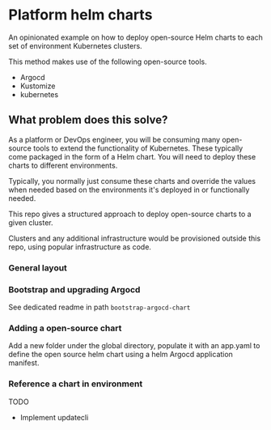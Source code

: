 # Platform helm charts

An opinionated example on how to deploy open-source Helm charts to each set of environment Kubernetes clusters.

This method makes use of the following open-source tools.

- Argocd
- Kustomize
- kubernetes

## What problem does this solve?

As a platform or DevOps engineer, you will be consuming many open-source tools to extend the
functionality of Kubernetes. These typically come packaged in the form of a Helm chart.
You will need to deploy these charts to different environments.

Typically, you normally just consume these charts and override the values when needed based on the environments it's deployed in or functionally needed.

This repo gives a structured approach to deploy open-source charts to a given cluster.

Clusters and any additional infrastructure would be provisioned outside this repo, using popular infrastructure as code.

### General layout


### Bootstrap and upgrading Argocd

See dedicated readme in path `bootstrap-argocd-chart`


### Adding a open-source chart

Add a new folder under the global directory, populate it with an app.yaml to define the open source helm chart using a helm Argocd application manifest.


### Reference a chart in environment

TODO

- Implement updatecli
